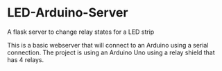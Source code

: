 # LED-Arduino-Server
A flask server to change relay states for a LED strip

This is a basic webserver that will connect to an Arduino using a serial connection.
The project is using an Arduino Uno using a relay shield that has 4 relays. 
